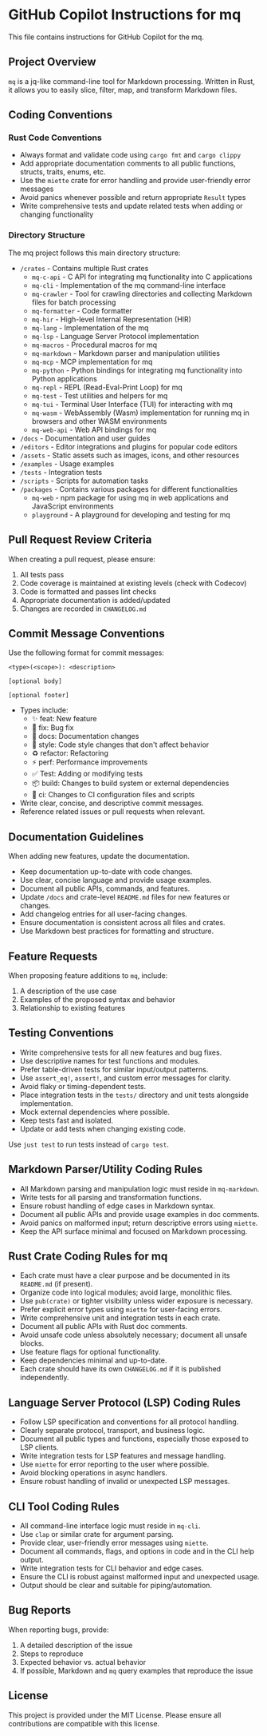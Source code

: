 # GitHub Copilot Instructions for mq

This file contains instructions for GitHub Copilot for the mq.

## Project Overview

`mq` is a jq-like command-line tool for Markdown processing. Written in Rust, it allows you to easily slice, filter, map, and transform Markdown files.

## Coding Conventions

### Rust Code Conventions

- Always format and validate code using `cargo fmt` and `cargo clippy`
- Add appropriate documentation comments to all public functions, structs, traits, enums, etc.
- Use the `miette` crate for error handling and provide user-friendly error messages
- Avoid panics whenever possible and return appropriate `Result` types
- Write comprehensive tests and update related tests when adding or changing functionality

### Directory Structure

The mq project follows this main directory structure:

- `/crates` - Contains multiple Rust crates
  - `mq-c-api` - C API for integrating mq functionality into C applications
  - `mq-cli` - Implementation of the mq command-line interface
  - `mq-crawler` - Tool for crawling directories and collecting Markdown files for batch processing
  - `mq-formatter` - Code formatter
  - `mq-hir` - High-level Internal Representation (HIR)
  - `mq-lang` - Implementation of the mq
  - `mq-lsp` - Language Server Protocol implementation
  - `mq-macros` - Procedural macros for mq
  - `mq-markdown` - Markdown parser and manipulation utilities
  - `mq-mcp` - MCP implementation for mq
  - `mq-python` - Python bindings for integrating mq functionality into Python applications
  - `mq-repl` - REPL (Read-Eval-Print Loop) for mq
  - `mq-test` - Test utilities and helpers for mq
  - `mq-tui` - Terminal User Interface (TUI) for interacting with mq
  - `mq-wasm` - WebAssembly (Wasm) implementation for running mq in browsers and other WASM environments
  - `mq-web-api` - Web API bindings for mq
- `/docs` - Documentation and user guides
- `/editors` - Editor integrations and plugins for popular code editors
- `/assets` - Static assets such as images, icons, and other resources
- `/examples` - Usage examples
- `/tests` - Integration tests
- `/scripts` - Scripts for automation tasks
- `/packages` - Contains various packages for different functionalities
  - `mq-web` - npm package for using mq in web applications and JavaScript environments
  - `playground` - A playground for developing and testing for mq

## Pull Request Review Criteria

When creating a pull request, please ensure:

1. All tests pass
2. Code coverage is maintained at existing levels (check with Codecov)
3. Code is formatted and passes lint checks
4. Appropriate documentation is added/updated
5. Changes are recorded in `CHANGELOG.md`

## Commit Message Conventions

Use the following format for commit messages:

```
<type>(<scope>): <description>

[optional body]

[optional footer]
```

- Types include:
  - ✨ feat: New feature
  - 🐛 fix: Bug fix
  - 📝 docs: Documentation changes
  - 💄 style: Code style changes that don't affect behavior
  - ♻️ refactor: Refactoring
  - ⚡ perf: Performance improvements
  - ✅ Test: Adding or modifying tests
  - 📦 build: Changes to build system or external dependencies
  - 👷 ci: Changes to CI configuration files and scripts
- Write clear, concise, and descriptive commit messages.
- Reference related issues or pull requests when relevant.

## Documentation Guidelines

When adding new features, update the documentation.

- Keep documentation up-to-date with code changes.
- Use clear, concise language and provide usage examples.
- Document all public APIs, commands, and features.
- Update `/docs` and crate-level `README.md` files for new features or changes.
- Add changelog entries for all user-facing changes.
- Ensure documentation is consistent across all files and crates.
- Use Markdown best practices for formatting and structure.

## Feature Requests

When proposing feature additions to `mq`, include:

1. A description of the use case
2. Examples of the proposed syntax and behavior
3. Relationship to existing features

## Testing Conventions

- Write comprehensive tests for all new features and bug fixes.
- Use descriptive names for test functions and modules.
- Prefer table-driven tests for similar input/output patterns.
- Use `assert_eq!`, `assert!`, and custom error messages for clarity.
- Avoid flaky or timing-dependent tests.
- Place integration tests in the `tests/` directory and unit tests alongside implementation.
- Mock external dependencies where possible.
- Keep tests fast and isolated.
- Update or add tests when changing existing code.

Use `just test` to run tests instead of `cargo test`.

## Markdown Parser/Utility Coding Rules

- All Markdown parsing and manipulation logic must reside in `mq-markdown`.
- Write tests for all parsing and transformation functions.
- Ensure robust handling of edge cases in Markdown syntax.
- Document all public APIs and provide usage examples in doc comments.
- Avoid panics on malformed input; return descriptive errors using `miette`.
- Keep the API surface minimal and focused on Markdown processing.

## Rust Crate Coding Rules for mq

- Each crate must have a clear purpose and be documented in its `README.md` (if present).
- Organize code into logical modules; avoid large, monolithic files.
- Use `pub(crate)` or tighter visibility unless wider exposure is necessary.
- Prefer explicit error types using `miette` for user-facing errors.
- Write comprehensive unit and integration tests in each crate.
- Document all public APIs with Rust doc comments.
- Avoid unsafe code unless absolutely necessary; document all unsafe blocks.
- Use feature flags for optional functionality.
- Keep dependencies minimal and up-to-date.
- Each crate should have its own `CHANGELOG.md` if it is published independently.

## Language Server Protocol (LSP) Coding Rules

- Follow LSP specification and conventions for all protocol handling.
- Clearly separate protocol, transport, and business logic.
- Document all public types and functions, especially those exposed to LSP clients.
- Write integration tests for LSP features and message handling.
- Use `miette` for error reporting to the user where possible.
- Avoid blocking operations in async handlers.
- Ensure robust handling of invalid or unexpected LSP messages.

## CLI Tool Coding Rules

- All command-line interface logic must reside in `mq-cli`.
- Use `clap` or similar crate for argument parsing.
- Provide clear, user-friendly error messages using `miette`.
- Document all commands, flags, and options in code and in the CLI help output.
- Write integration tests for CLI behavior and edge cases.
- Ensure the CLI is robust against malformed input and unexpected usage.
- Output should be clear and suitable for piping/automation.

## Bug Reports

When reporting bugs, provide:

1. A detailed description of the issue
2. Steps to reproduce
3. Expected behavior vs. actual behavior
4. If possible, Markdown and `mq` query examples that reproduce the issue

## License

This project is provided under the MIT License. Please ensure all contributions are compatible with this license.

